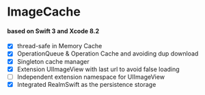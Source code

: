 # ImageCache

#### based on Swift 3 and Xcode 8.2

- [x] thread-safe in Memory Cache
- [x] OperationQueue & Operation Cache and avoiding dup download
- [x] Singleton cache manager
- [x] Extension UIImageView with last url to avoid false loading
- [ ] Independent extension namespace for UIImageView
- [x] Integrated RealmSwift as the persistence storage
